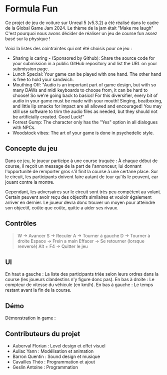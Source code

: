 # Formula Fun

Ce projet de jeu de voiture sur Unreal 5 (v5.3.2) a été réalisé dans le cadre de la Global Game Jam 2024. Le thème de la jam était "Make me laugh" C'est pourquoi nous avons décider de réaliser un jeu de course fun assez basé sur la physique ! 

Voici la listes des cointraintes qui ont été choisis pour ce jeu :
- Sharing is caring   - (Sponsored by Github): Share the source code for your submission in a public GitHub repository and list the URL on your submission page.
- Lunch Special: Your game can be played with one hand. The other hand is free to hold your sandwich.
- Mouthing Off: "Audio is an important part of game design, but with so many DAWs and midi keyboards to choose from, it can be hard to choose! So we're going back to basics! For this diversifier, every bit of audio in your game must be made with your mouth! Singing, beatboxing, and little lip smacks for impact are all allowed and encouraged! You may still use software to trim the audio files as needed, but they should not be artificially created. Good Luck!"
- Forrest Gump: The character only has the "Yes" option in all dialogues with NPCs.
- Woodstock vibes: The art of your game is done in psychedelic style.

## Concepte du jeu

Dans ce jeu, le joueur participe à une course truquée : 
À chaque début de course, il reçoit un message de la part de l'annonceur, lui donnant l'opportunité de remporter gros s'il finit la course à une certane place. Sur le circuit, les participants doivent faire autant de tour qu'ils le peuvent, car jouant contre la montre. 

Cependant, les adversaires sur le circuit sont très peu compétent au volant. Certain peuvent avoir reçu des objectifs similaires et vouloir également arriver en dernier. Le joueur devra donc trouver un moyen pour atteindre son objectif, coûte que coûte, quitte a aider ses rivaux.

## Contrôles

> W -> Avancer
> S -> Reculer
> A -> Tourner à gauche
> D -> Tourner à droite
> Espace -> Frein a main
> Effacer -> Se retourner (lorsque renversé)
> Alt + F4 -> Quitter le jeu


## UI
En haut a gauche : La liste des participants triée selon leurs ordres dans la course (les joueurs clandestins n'y figure donc pas).
En bas à droite : Le compteur de vitesse du véhicule (en km/h).
En bas à gauche : Le temps restant avant la fin de la course.

## Démo
Démonstration in game : 


## Contributeurs du projet

- Auberval Florian : Level design et effet visuel
- Auliac Yann : Modélisation et animation
- Barron Quentin : Sound design et musique
- Cavailles Théo : Programmation et ajout
- Geslin Antoine : Programmation

